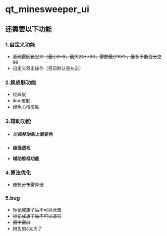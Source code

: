 # qt_minesweeper_ui
## 还需要以下功能

### 1.自定义功能

- ~~基础雷区自定义（最小9*9，最大24**30，雷数最少10个，最多不能百分之90~~
- 自定义双击操作（目前默认是左击）

### 2.换皮肤功能

- 经典皮
- ikun皮肤
- 绿色心情皮肤

### 3.辅助功能

- ##### 光标移动到上面变色

- **超强透视**

- **辅助框框功能**

### 4.算法优化

- ~~随机分布雷算法~~

### 5.bug

- ~~标记成旗子后不可以点击~~
- ~~标记成旗子后不可以递归~~
- ~~居中窗口~~
- 粉色的4太大了
